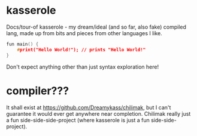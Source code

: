 # kasserole
Docs/tour-of kasserole - my dream/ideal (and so far, also fake) compiled lang, made up from bits and pieces from other languages I like.

```cpp
fun main() {
    #print("Hello World!"); // prints "Hello World!"
}
```

Don't expect anything other than just syntax exploration here!

# compiler???
It shall exist at <https://github.com/Dreamykass/chilimak>, but I can't guarantee it would ever get anywhere near completion.
Chilimak really just a fun side-side-side-project (where kasserole is just a fun side-side-project).
